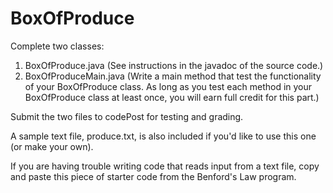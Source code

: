 # BoxOfProduce

Complete two classes:

1. BoxOfProduce.java (See instructions in the javadoc of the source code.)
2. BoxOfProduceMain.java (Write a main method that test the functionality of your BoxOfProduce class. As long as you test each method in your BoxOfProduce class at least once, you will earn full credit for this part.)


Submit the two files to codePost for testing and grading.

A sample text file, produce.txt, is also included if you'd like to use this one (or make your own).

If you are having trouble writing code that reads input from a text file, copy and paste this piece of starter code from the Benford's Law program. 
